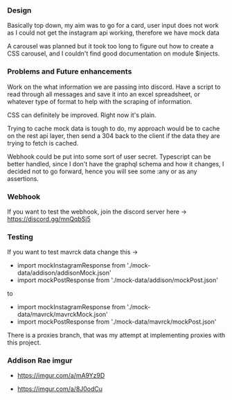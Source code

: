 ### Design

Basically top down, my aim was to go for a card, user input does not work as I could not get the instagram api working, therefore we have mock data

A carousel was planned but it took too long to figure out how to create a CSS carousel, and I couldn't find good documentation on module $injects.

### Problems and Future enhancements

Work on the what information we are passing into discord. Have a script to read through all messages and save it into an excel spreadsheet, or whatever type of format to help with the scraping of information. 

CSS can definitely be improved. Right now it's plain.

Trying to cache mock data is tough to do, my approach would be to cache on the rest api layer, then send a 304 back to the client if the data they are trying to fetch is cached.

Webhook could be put into some sort of user secret. Typescript can be better handled, since I don't have the graphql schema and how it changes, I decided not to go forward, hence you will see some :any or as any assertions.

### Webhook

If you want to test the webhook, join the discord server here -> https://discord.gg/mnQqbSj5

### Testing

If you want to test mavrck data change this -> 
- import mockInstagramResponse from './mock-data/addison/addisonMock.json'
- import mockPostResponse from './mock-data/addison/mockPost.json'

to

- import mockInstagramResponse from './mock-data/mavrck/mavrckMock.json'
- import mockPostResponse from './mock-data/mavrck/mockPost.json'

There is a proxies branch, that was my attempt at implementing proxies with this project.

### Addison Rae imgur 

- https://imgur.com/a/mA9Yz9D

- https://imgur.com/a/8J0odCu
